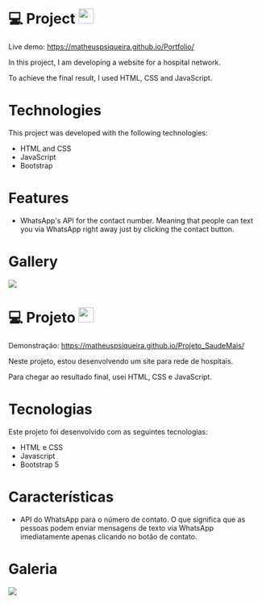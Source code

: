 # 💻 Project <img src="https://static.vecteezy.com/ti/vetor-gratis/t2/2641490-bandeira-oficial-dos-eua-gr%C3%A1tis-vetor.jpg" width=30>

Live demo: https://matheuspsiqueira.github.io/Portfolio/

In this project, I am developing a website for a hospital network.

To achieve the final result, I used HTML, CSS and JavaScript.

# Technologies

This project was developed with the following technologies:

- HTML and CSS
- JavaScript
- Bootstrap
<!-- - [Expo][expo] -->

# Features

- WhatsApp's API for the contact number. Meaning that people can text you via WhatsApp right away just by clicking the contact button.  

# Gallery

<img src="img/Saúde+ - print.png">

##

# 💻 Projeto <img src="https://www.gov.br/mre/pt-br/embaixada-seul/arquivos/imagens/BRASIL.png" width=30>

Demonstração: https://matheuspsiqueira.github.io/Projeto_SaudeMais/

Neste projeto, estou desenvolvendo um site para rede de hospitais.

Para chegar ao resultado final, usei HTML, CSS e JavaScript.

# Tecnologias

Este projeto foi desenvolvido com as seguintes tecnologias:

- HTML e CSS
- Javascript
- Bootstrap 5
<!-- - [Expo][expo] -->

# Características

- API do WhatsApp para o número de contato. O que significa que as pessoas podem enviar mensagens de texto via WhatsApp imediatamente apenas clicando no botão de contato.

# Galeria

<img src="img/Saúde+ - print.png">
